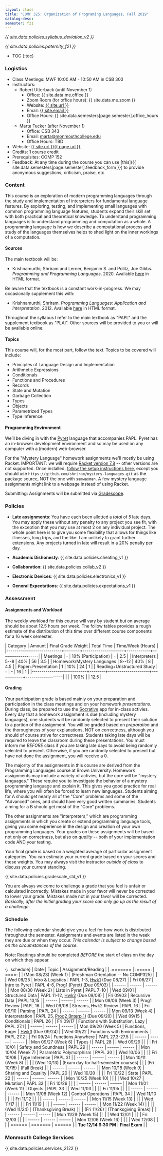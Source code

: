 ```yaml
---
layout: class
title: "COMP 325: Organization of Programing Languages, Fall 2019"
catalog-desc:
semester: f21
---
```


*{{ site.data.policies.syllabus_deviation_v2 }}*

*{{ site.data.policies.paternity_f21 }}*

* TOC
{:toc}

### Logistics

* Class Meetings: MWF 10:00 AM - 10:50 AM in CSB 303
* Instructors: 
  * Robert Utterback (until November 1)
    * Office: {{ site.data.me.office }}
    * Zoom Room (for office hours): {{ site.data.me.zoom }}
    * Website: <a href="{{ site.url }}">{{ site.url }}</a>
    * Email: <a href="mailto:{{ site.email }}">{{ site.email }}</a>
    * Office Hours: {{ site.data.semesters[page.semester].office_hours }}
  * Marta Tucker (after November 1)
    * Office: CSB 343
    * Email: <a href="mailto:marta@monmouthcollege.edu">marta@monmouthcollege.edu</a>
    * Office Hours: TBD
* Website: <a href="{{ site.url }}{{ page.url }}">{{ site.url }}{{ page.url }}</a>
* Credits: 1 course credit
* Prerequisites: COMP 152
* Feedback: At any time during the course you can use
  [this]({{ site.data.semesters[page.semester].feedback_form }}) to provide
  anonymous suggestions, criticism, praise, etc.

### Content

This course is an exploration of modern programming languages through
the study and implementation of interpreters for fundamental language
features. By exploring, testing, and implementing small languages with
common programming language features, students expand their skill set
with both practical and theoretical knowledge. To understand
programming languages is to understand programming and computation as
a whole. A programming language is how we describe a computational
process and study of the languages themselves helps to shed light on
the inner workings of a computation.

#### Sources

The main textbook will be:

* Krishnamurthi, Shriram and Lerner, Benjamin S. and Politz, Joe
Gibbs. *Programming and Programming Languages*. 2020. Available
[here](http://papl.cs.brown.edu/2020/) in HTML format.

Be aware that the textbook is a constant work-in-progress. We may
occasionally supplement this with:

* Krishnamurthi, Shriram. *Programming Languages: Application and
Interpretation*. 2012. Available
[here](http://cs.brown.edu/courses/cs173/2012/book/) in HTML format.

Throughout the syllabus I refer to the main textbook as "PAPL" and the
supplement textbook as "PLAI". Other sources will be provided to you
or will be available online.

#### Topics

This course will, for the most part, follow the text. Topics to be covered will include:

* Principles of Language Design and Implementation
* Arithmetic Expressions
* Conditionals
* Functions and Procedures
* Records
* State and Mutation
* Garbage Collection
* Types
* Objects
* Parametrized Types
* Type Inference

#### Programming Environment

We’ll be diving in with the [Pyret](https://www.pyret.org) language
that accompanies PAPL. Pyret has an in-browser development environment
and so may be used on any computer with a (modern) web-browser.

For the "Mystery Language" homework assignments we'll mostly be using
Racket. IMPORTANT: we will require [Racket version
7.8](https://download.racket-lang.org/racket-v7.8.html) -- other
versions are not supported. Once installed, [follow the setup
instructions
here](http://cs.brown.edu/courses/cs173/2018/web/mysteries/mystery-setup.xml),
except you should use
`https://github.com/shriram/mystery-languages.git` as the package
source, NOT the one with `samwaxman`. A few mystery language
assignments might link to a webpage instead of using Racket.

Submitting: Assignments will be submitted via
[Gradescope](https://www.gradescope.com/).

### Policies

* **Late assignments**: You have each been allotted a *total* of *5*
late days. You may apply these without any penalty to any project you
see fit, with the exception that you may use at most 2 on any
individual project. The whole point here is to give you some
flexibility that allows for things like illnesses, long trips, and the
like. I am unlikely to grant further extensions. Any projects turned
in late will result in a 20% penalty per day.

* **Academic Dishonesty**: {{ site.data.policies.cheating_v1 }}

* **Collaboration**: {{ site.data.policies.collab_v2 }}

* **Electronic Devices**: {{ site.data.policies.electronics_v1 }}

* **General Expectations**: {{ site.data.policies.expectations_v1 }}

### Assessment

#### Assignments and Workload

The weekly workload for this course will vary by student but on
average should be about 12.5 hours per week. The follow tables
provides a rough estimate of the distribution of this time over
different course components for a 16 week semester.

| Category                   | Amount |  Final Grade Weight | Total Time | Time/Week (Hours) |
|----------------------------+--------+---------------------+------------+-------------------|
| Meetings                   |      - | 10% (Participation) |          - |               2.5 |
| Interpreters               |   5--8 |                 40% |         56 |               3.5 |
| Homework/Mystery Languages |  8--12 |                 40% |          8 |               4.5 |
| Paper+Presentation         |      1 |                 10% |         24 |                 1 |
| Reading+Unstructured Study |      - |                   - |         16 |                 1 |
|----------------------------+--------+---------------------+------------+-------------------|
|                            |        |                100% |            |              12.5 |

#### Grading

Your participation grade is based mainly on your preparation and
participation in the class meetings and on your homework
*presentations*. During class, be prepared to use the
[Socrative](socrative.com) app for in-class activies. Every day that a
homework assignment is due (including mystery languages), one students
will be randomly selected to present their solution to a portion of
the assignment. You will be graded based on *preparation* and the
thoroughness of your explanations, NOT on correctness, although you
should of course strive for correctness. Students taking late days
will be required to leave the classroom during these
presentations. You must inform me *BEFORE* class if you are taking
late days to avoid being randomly selected to present. Otherwise, if
you are randomly selected to present but have not done the assignment,
you will receive a 0.

The majority of the assignments in this course are derived from the
Programming Languages course at Brown University. Homework assignments
may include a variety of activies, but the core will be "mystery
languages." These require you to investigate the behavior of a mystery
programming language and explain it. This gives you good practice for
real life, where you will often be forced to learn new
languages. Students aiming for A should get nearly all of the "Core"
problems and some of the "Advanced" ones, and should have very good
written summaries. Students aiming for a B should get most of the
"Core" problems.

The other assignments are "interpreters," which are programming
assignments in which you create or extend programming language tools,
giving you some experience in the design and creation of your own
programming languages. Your grades on these assignments will be based
not only on correctness, but also on *quality* -- both of your
implementation code AND your testing.

Your final grade is based on a weighted average of particular
assignment categories. You can estimate your current grade based on
your scores and these weights. You may always visit the instructor
*outside of class* to discuss your current standing.

{{ site.data.policies.gradescale_std_v1 }}

You are always welcome to challenge a grade that you feel is unfair or
calculated incorrectly. Mistakes made in your favor will never be
corrected to lower your grade. Mistakes made not in your favor will be
corrected. *Basically, after the initial grading your score can only
go up as the result of a challenge.*

### Schedule
The following calendar should give you a feel for how work is
distributed throughout the semester. Assignments and events are listed
in the week they are due or when they occur. *This calendar is subject
to change based on the circumstances of the course*.

Note: Readings should be completed *BEFORE* the start of class on the
day on which they appear.

{: .schedule}
| Date                  | Topic                                | Assignment/Reading                                   |
| :=======              | :=====:                              | ====:                                                |
| (Mon 08/23) (Week 1)  | (Freshman Orientation -- No COMP325) |                                                      |
| Wed 08/25             | Intro & Logistics                    | PAPL 1-3, [Hwk1](./hwk1) (Due 08/27)                 |
| Fri 08/27             | Intro to Pyret                       | PAPL 4-6, [Prog1 (Pyret)](./prog1) (Due 09/03)       |
| ------                | ------                               | ------                                               |
| Mon 08/30 (Week 2)    | Lists in Pyret                       | PAPL 7-10                                            |
| Wed 09/01             | Structured Data                      | PAPL 11-12, [Hwk2](./hwk2) (Due 09/08)               |
| Fri 09/03             | Recursive Data                       | PAPL 13,15                                           |
| ------                | ------                               | ------                                               |
| Mon 09/06 (Week 3)    | Prog1 Review                         | PAPL 16                                              |
| Wed 09/08             | Streams, Hwk2 Review                 | PAPL 16                                              |
| Fri 09/10             | Parsing                              | PAPL 24                                              |
| ------                | ------                               | ------                                               |
| Mon 09/13 (Week 4)    | Interpretation                       | PAPL 25, [Prog2 (Interp 1)](./prog2.pdf) (Due 09/20) |
| Wed 09/15             | Conditionals                         | PAPL 26                                              |
| Fri 09/17             | Functions with Substitution, Lazy    | PAPL 27.1                                            |
| ------                | ------                               | ------                                               |
| Mon 09/20 (Week 5)    | Functions, Eager                     | [Hwk3](./hwk3) (Due 09/24)                           |
| Wed 09/22             | Functions with Environments          | PAPL 27.2                                            |
| Fri 09/24             | Functions Anywhere                   | PAPL 27.3-27.5                                       |
| ------                | ------                               | ------                                               |
| Mon 09/27 (Week 6)    | Types I                              | PAPL 28                                              |
| Wed 09/29             |                                      |                                                      |
| Fri 10/01             | Safety and Soundness                 | PAPL 29                                              |
| ------                | ------                               | ------                                               |
| Mon 10/04 (Week 7)    | Parametric Polymorphism              | PAPL 30                                              |
| Wed 10/06             |                                      |                                                      |
| Fri 10/08             | Type Inference                       | PAPL 31                                              |
| ------                | ------                               | ------                                               |
| Mon 10/11 (Week 8)    |                                      |                                                      |
| (Wed 10/13)           | (Exam day for half-semester courses) |                                                      |
| (Fri 10/15)           | (Fall Break)                         |                                                      |
| ------                | ------                               | ------                                               |
| Mon 10/18 (Week 9)    | Sharing and Equality                 | PAPL 20                                              |
| Wed 10/20             |                                      |                                                      |
| Fri 10/22             | State                                | PAPL 22                                              |
| ------                | ------                               | ------                                               |
| Mon 10/25 (Week 10)   |                                      |                                                      |
| Wed 10/27             | Mutation                             | PAPL 32                                              |
| Fri 10/29             |                                      |                                                      |
| ------                | ------                               | ------                                               |
| Mon 11/01 (Week 11)   | Objects                              | PAPL 33                                              |
| Wed 11/03             |                                      |                                                      |
| Fri 11/05             |                                      |                                                      |
| ------                | ------                               | ------                                               |
| Mon 11/08 (Week 12)   | Control Operations                   | PAPL 34                                              |
| Wed 11/10             |                                      |                                                      |
| Fri 11/12             |                                      |                                                      |
| ------                | ------                               | ------                                               |
| Mon 11/15 (Week 13)   |                                      |                                                      |
| Wed 11/17             |                                      |                                                      |
| Fri 11/19             |                                      |                                                      |
| ------                | ------                               | ------                                               |
| Mon 11/22 (Week 14)   |                                      |                                                      |
| (Wed 11/24)           | (Thanksgiving Break)                 |                                                      |
| (Fri 11/26)           | (Thanksgiving Break)                 |                                                      |
| ------                | ------                               | ------                                               |
| Mon 11/29 (Week 15)   |                                      |                                                      |
| Wed 12/01             |                                      |                                                      |
| Fri 12/03             |                                      |                                                      |
| ------                | ------                               | ------                                               |
| Mon 12/06 (Week 16)   |                                      |                                                      |
| Wed 12/08             |                                      |                                                      |
| ======                | =======                              | ======                                               |
| **Tue 12/14 6:30 PM** | **Final Exam**                       |                                                      |

### Monmouth College Services

{{ site.data.policies.services_2122 }}

<!-- Local Variables: -->
<!-- eval: (orgtbl-mode) -->
<!-- End: -->
